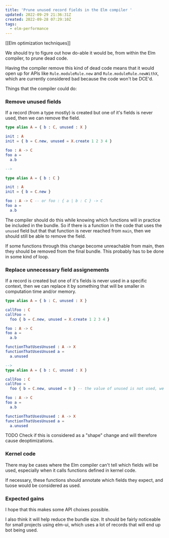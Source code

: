 ```yaml
---
title: 'Prune unused record fields in the Elm compiler '
updated: 2022-09-29 21:36:31Z
created: 2022-09-28 07:29:10Z
tags:
  - elm-performance
---
```

[[Elm optimization techniques]]

We should try to figure out how do-able it would be, from within the Elm compiler, to prune dead code.

Having the compiler remove this kind of dead code means that it would open up for APIs like
`Rule.moduleRule.new` and `Rule.moduleRule.newWithX`, which are currently considered bad
because the code won't be DCE'd.

Things that the compiler could do:

### Remove unused fields

If a record (from a type mostly) is created but one of it's fields is never used, then we can remove the field.

```elm
type alias A = { b : C, unused : X }

init : A
init = { b = C.new, unused = X.create 1 2 3 4 }

foo : A -> C
foo a =
  a.b

-->

type alias A = { b : C }

init : A
init = { b = C.new }

foo : A -> C -- or foo : { a | b : C } -> C
foo a =
  a.b
```

The compiler should do this while knowing which functions will in practice be included in the bundle. So if there is a function in the code that uses the `unused` field but that that function is never reached from `main`, then we should still be able to remove the field.

If some functions through this change become unreachable from main, then they should be removed from the final bundle. This probably has to be done in some kind of loop.


### Replace unnecessary field assignements

If a record is created but one of it's fields is never used in a specific context, then we can replace it by something that will be smaller in computation time and/or memory.


```elm
type alias A = { b : C, unused : X }

callFoo : C
callFoo =
  foo { b = C.new, unused = X.create 1 2 3 4 }

foo : A -> C
foo a =
  a.b

functionThatUsesUnused : A -> X
functionThatUsesUnused a =
  a.unused

-->
type alias A = { b : C, unused : X }

callFoo : C
callFoo =
  foo { b = C.new, unused = 0 } -- the value of unused is not used, we can replace it by something shorter.

foo : A -> C
foo a =
  a.b

functionThatUsesUnused : A -> X
functionThatUsesUnused a =
  a.unused
```

TODO Check if this is considered as a "shape" change and will therefore cause deoptimizations.


### Kernel code

There may be cases where the Elm compiler can't tell which fields will be used, especially when it calls 
functions defined in kernel code.

If necessary, these functions should annotate which fields they expect, and tuose would be considered as used.

### Expected gains

I hope that this makes some API choixes possible.

I also think it will help reduce the bundle size. It should be fairly noticeable for small projects using elm-ui, which uses a lot of records that will end up bot being used.